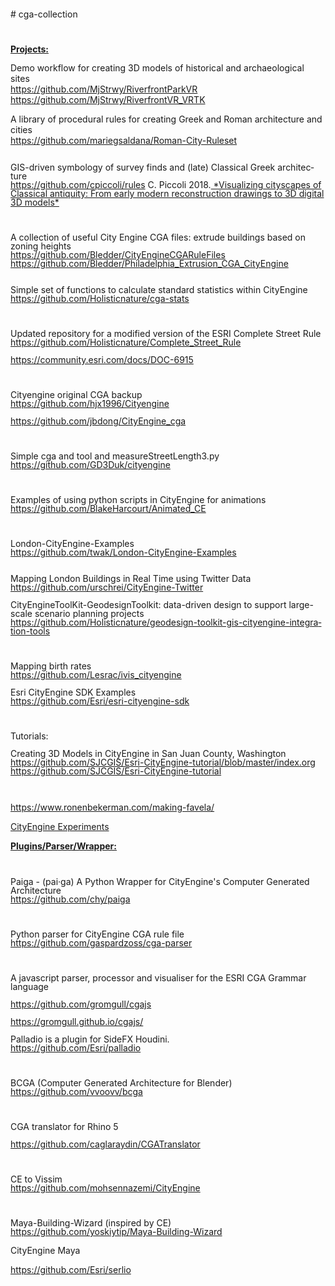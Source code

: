 <!DOCTYPE HTML PUBLIC "-//W3C//DTD HTML 4.0 Transitional//EN">
<html>
<head>
	<meta http-equiv="content-type" content="text/html; charset=windows-1252"/>
</head>
<body lang="en-EN" dir="ltr">
<p style="margin-bottom: 0cm; line-height: 100%"># cga-collection</p>
<p style="margin-bottom: 0cm; line-height: 100%"><br/>
<br/>
<u><b>Projects:</b></u><br/>

Demo
workflow for creating 3D models of historical and archaeological
sites<br/>
<a href="https://github.com/MjStrwy/RiverfrontParkVR">https://github.com/MjStrwy/RiverfrontParkVR</a><br/>
<a href="https://github.com/MjStrwy/RiverfrontVR_VRTK">https://github.com/MjStrwy/RiverfrontVR_VRTK</a><br/>

A
library of procedural rules for creating Greek and Roman architecture
and cities<br/>
<a href="https://github.com/mariegsaldana/Roman-City-Ruleset">https://github.com/mariegsaldana/Roman-City-Ruleset</a><br/>

<p style="margin-bottom: 0cm; line-height: 100%"><br/>
GIS-driven
symbology of survey finds and (late) Classical Greek
architecture<br/>
<a href="https://github.com/cpiccoli/rules">https://github.com/cpiccoli/rules</a>
C. Piccoli 2018.<a href="http://archaeopress.com/ArchaeopressShop/Public/displayProductDetail.asp?id=%7b3E4846F9-77FD-4A15-A264-24267D731E58%7d"> *Visualizing cityscapes of Classical antiquity: From early modern reconstruction drawings to 3D digital 3D models*</a>
</p>
<p style="margin-bottom: 0cm; line-height: 100%"><br/>
</p>
<p style="margin-bottom: 0cm; line-height: 100%">A collection of
useful City Engine CGA files: extrude buildings based on zoning
heights<br/>
<a href="https://github.com/Bledder/CityEngineCGARuleFiles">https://github.com/Bledder/CityEngineCGARuleFiles</a><br/>
<a href="https://github.com/Bledder/Philadelphia_Extrusion_CGA_CityEngine">https://github.com/Bledder/Philadelphia_Extrusion_CGA_CityEngine</a></p>
<p style="margin-bottom: 0cm; line-height: 100%"><br/>
Simple set of
functions to calculate standard statistics within CityEngine
<br/>
<a href="https://github.com/Holisticnature/cga-stats">https://github.com/Holisticnature/cga-stats</a></p>
<p style="margin-bottom: 0cm; line-height: 100%"><br/>
</p>
<p style="margin-bottom: 0cm; line-height: 100%">Updated repository
for a modified version of the ESRI Complete Street Rule
<br/>
<a href="https://github.com/Holisticnature/Complete_Street_Rule">https://github.com/Holisticnature/Complete_Street_Rule</a></p>
<p style="margin-bottom: 0cm; line-height: 100%"><a href="https://community.esri.com/docs/DOC-6915">https://community.esri.com/docs/DOC-6915</a></p>
<p style="margin-bottom: 0cm; line-height: 100%"><br/>
</p>
<p style="margin-bottom: 0cm; line-height: 100%">Cityengine<span lang="en-US">
original CGA backup</span><br/>
<a href="https://github.com/hjx1996/Cityengine">https://github.com/hjx1996/Cityengine</a></p>
<p style="margin-bottom: 0cm; line-height: 100%"><a href="https://github.com/jbdong/CityEngine_cga">https://github.com/jbdong/CityEngine_cga</a></p>
<p style="margin-bottom: 0cm; line-height: 100%"><br/>
</p>
<p style="margin-bottom: 0cm; line-height: 100%">Simple cga and tool
and measureStreetLength3.py<br/>
<a href="https://github.com/GD3Duk/cityengine">https://github.com/GD3Duk/cityengine</a></p>
<p style="margin-bottom: 0cm; line-height: 100%"><br/>
</p>
<p style="margin-bottom: 0cm; line-height: 100%">Examples of using
python scripts in CityEngine for animations
<br/>
<a href="https://github.com/BlakeHarcourt/Animated_CE">https://github.com/BlakeHarcourt/Animated_CE</a></p>
<p style="margin-bottom: 0cm; line-height: 100%"><br/>
</p>
<p style="margin-bottom: 0cm; line-height: 100%">London-CityEngine-Examples<br/>
<a href="https://github.com/twak/London-CityEngine-Examples">https://github.com/twak/London-CityEngine-Examples</a><br/>
<br/>
</p>
<p style="margin-bottom: 0cm; line-height: 100%">Mapping London
Buildings in Real Time using Twitter
Data<br/>
<a href="https://github.com/urschrei/CityEngine-Twitter">https://github.com/urschrei/CityEngine-Twitter</a></p>
<p style="margin-bottom: 0cm; line-height: 100%">CityEngineToolKit-GeodesignToolkit:
data-driven design to support large-scale scenario planning projects
<br/>
<a href="https://github.com/Holisticnature/geodesign-toolkit-gis-cityengine-integration-tools">https://github.com/Holisticnature/geodesign-toolkit-gis-cityengine-integration-tools</a></p>
<p style="margin-bottom: 0cm; line-height: 100%"><br/>
</p>
<p style="margin-bottom: 0cm; line-height: 100%">Mapping birth
rates<br/>
<a href="https://github.com/Lesrac/ivis_cityengine">https://github.com/Lesrac/ivis_cityengine</a></p>
</p>
<p style="margin-bottom: 0cm; line-height: 100%">Esri CityEngine SDK
Examples<br/>
<a href="https://github.com/Esri/esri-cityengine-sdk">https://github.com/Esri/esri-cityengine-sdk</a><br/>
<br/>
<br/>
</p>
<p style="margin-bottom: 0cm; line-height: 100%">Tutorials:</p>
<p style="margin-bottom: 0cm; line-height: 100%">Creating 3D Models
in CityEngine in San Juan County,
Washington<br/>
<a href="https://github.com/SJCGIS/Esri-CityEngine-tutorial/blob/master/index.org">https://github.com/SJCGIS/Esri-CityEngine-tutorial/blob/master/index.org</a><br/>
<a href="https://github.com/SJCGIS/Esri-CityEngine-tutorial">https://github.com/SJCGIS/Esri-CityEngine-tutorial</a></p>
<p style="margin-bottom: 0cm; line-height: 100%"><br/>

<a href="https://www.ronenbekerman.com/making-favela/">https://www.ronenbekerman.com/making-favela/</a></p>
<a href="http://chriswilkins.com/2012-city-engine/">CityEngine Experiments</a></p>

<u><b>Plugins/Parser/Wrapper:</b></u></p>
<p style="margin-bottom: 0cm; line-height: 100%"><br/>
</p>
<p style="margin-bottom: 0cm; line-height: 100%">Paiga - (pai&middot;ga)
A Python Wrapper for CityEngine's Computer Generated
Architecture<br/>
<a href="https://github.com/chy/paiga">https://github.com/chy/paiga</a></p>
<p style="margin-bottom: 0cm; line-height: 100%"><br/>
</p>
<p style="margin-bottom: 0cm; line-height: 100%">Python parser for
CityEngine CGA rule file<br/>
<a href="https://github.com/gaspardzoss/cga-parser">https://github.com/gaspardzoss/cga-parser</a></p>
<p style="margin-bottom: 0cm; line-height: 100%"><br/>
</p>
<p style="margin-bottom: 0cm; line-height: 100%">A javascript parser,
processor and visualiser for the ESRI CGA Grammar language</p>
<p style="margin-bottom: 0cm; line-height: 100%"><a href="https://github.com/gromgull/cgajs">https://github.com/gromgull/cgajs</a></p>
<p style="margin-bottom: 0cm; line-height: 100%"><a href="https://gromgull.github.io/cgajs/">https://gromgull.github.io/cgajs/</a><br/>
<br/>
Palladio
is a plugin for SideFX Houdini.<br/>
<a href="https://github.com/Esri/palladio">https://github.com/Esri/palladio</a></p>
<p style="margin-bottom: 0cm; line-height: 100%"><br/>
</p>
<p style="margin-bottom: 0cm; line-height: 100%">BCGA (Computer
Generated Architecture for Blender)<br/>
<a href="https://github.com/vvoovv/bcga">https://github.com/vvoovv/bcga</a></p>
<p style="margin-bottom: 0cm; line-height: 100%"><br/>
</p>
<p style="margin-bottom: 0cm; line-height: 100%">CGA translator for
Rhino 5</p>
<p style="margin-bottom: 0cm; line-height: 100%"><a href="https://github.com/caglaraydin/CGATranslator">https://github.com/caglaraydin/CGATranslator</a></p>
<p style="margin-bottom: 0cm; line-height: 100%"><br/>
</p>
<p style="margin-bottom: 0cm; line-height: 100%">CE to
Vissim<br/>
<a href="https://github.com/mohsennazemi/CityEngine">https://github.com/mohsennazemi/CityEngine</a></p>
<p style="margin-bottom: 0cm; line-height: 100%"><br/>
</p>
<p style="margin-bottom: 0cm; line-height: 100%">Maya-Building-Wizard
(inspired by CE)<br/>
<a href="https://github.com/yoskiytip/Maya-Building-Wizard">https://github.com/yoskiytip/Maya-Building-Wizard</a></p>
</body>
</html>

CityEngine Maya

https://github.com/Esri/serlio
